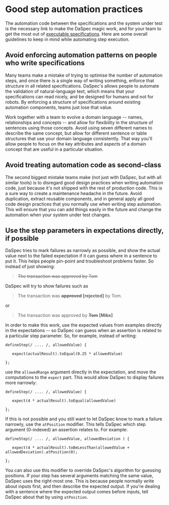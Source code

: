 # Good step automation practices

The automation code between the specifications and the system under test is the necessary link to make the DaSpec magic work, and for your team to get the most out of [executable specifications](executable_specifications.md). Here are some overall guidelines to keep in mind while automating step execution.

## Avoid enforcing automation patterns on people who write specifications

Many teams make a mistake of trying to optimise the number of automation steps, and once there is a single way of writing something, enforce that structure in all related specifications. DaSpec's allows people to automate the validation of natural-language text, which means that your specifications can read nicely, and be designed for humans and not for robots. By enforcing a structure of specifications around existing automation components, teams just lose that value.

Work together with a team to evolve a domain language -- names, relationships and concepts -- and allow for flexibility in the structure of sentences using those concepts. Avoid using seven different names to describe the same concept, but allow for different sentence or table structures that use your domain language consistently. That way you'll allow people to focus on the key attributes and aspects of a domain concept that are useful in a particular situation.

## Avoid treating automation code as second-class

The second biggest mistake teams make (not just with DaSpec, but with all similar tools) is to disregard good design practices when writing automation code, just because it's not shipped with the rest of production code. This is a sure way to create a maintenance headache in the future. Avoid duplication, extract reusable components, and in general apply all good code design practices that you normally use when writing step automation. This will ensure that you can add things easily in the future and change the automation when your system under test changes.

## Use the step parameters in expectations directly, if possible

DaSpec tries to mark failures as narrowly as possible, and show the actual value next to the failed expectation if it can guess where in a sentence to put it. This helps people pin-point and troubleshoot problems faster. So instead of just showing:

><del>The transaction was approved by Tom</del>

DaSpec will try to show failures such as

>The transaction was <b><del>approved</del> [rejected]</b> by Tom.

or

>The transaction was approved by <b><del>Tom</del> [Mike]</b>

In order to make this work, use the expected values from examples directly in the expectations -- so DaSpec can guess when an assertion is related to a particular step parameter. So, for example, instead of writing:

    defineStep(/ .... /, allowedValue) {

       expect(actualResult).toEqual(0.25 * allowedValue)

    };

use the `allowedRange` argument directly in the expectation, and move the computations to the `expect` part. This would allow DaSpec to display failures more narrowly:


    defineStep(/ .... /, allowedValue) {

       expect(4 * actualResult).toEqual(allowedValue)

    };

If this is not possible and you still want to let DaSpec know to mark a failure narrowly, use the `atPosition` modifier. This tells DaSpec which step argument (0-indexed) an assertion relates to. For example:


    defineStep(/ .... /, allowedValue, allowedDeviation ) {

       expect(4 * actualResult).toBeLessThan(allowedValue + allowedDeviation).atPosition(0);

    };

You can also use this modifier to override DaSpec's algorithm for guessing positions. If your step has several arguments matching the same value, DaSpec uses the right-most one. This is because people normally write about inputs first, and then describe the expected output. If you're dealing with a sentence where the expected output comes before inputs, tell DaSpec about that by using `atPosition`. 

